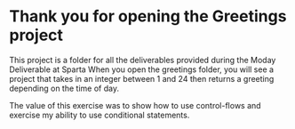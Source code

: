 Thank you for opening the Greetings project
========================================================
This project is a folder for all the deliverables provided during the Moday Deliverable at Sparta
When you open the greetings folder, you will see a project that takes in an integer between 1 and 24 then
returns a greeting depending on the time of day.

The value of this exercise was to show how to use control-flows and exercise my ability to use conditional statements.
